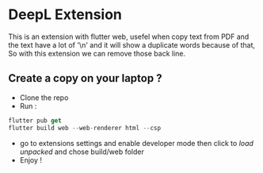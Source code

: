 # DeepL Extension

This is an extension with flutter web, usefel when copy text from PDF and the text have a lot of '\n' and it will show a duplicate words because of that, So with this extension we can remove those back line.

## Create a copy on your laptop ?

- Clone the repo
- Run :

```dart
flutter pub get
flutter build web --web-renderer html --csp
```

- go to extensions settings and enable developer mode then click to _load unpacked_ and chose build/web folder
- Enjoy !
